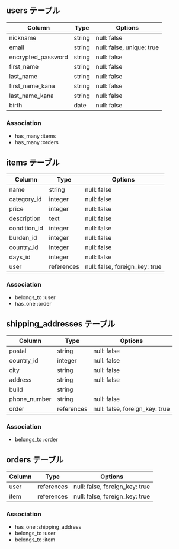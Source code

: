 ## users テーブル

| Column               | Type       | Options                        |
| -------------------- | ---------- | ------------------------------ |
| nickname             | string     | null: false                    |
| email                | string     | null: false, unique: true      |
| encrypted_password   | string     | null: false                    |
| first_name           | string     | null: false                    |
| last_name            | string     | null: false                    |
| first_name_kana      | string     | null: false                    |
| last_name_kana       | string     | null: false                    |
| birth                | date       | null: false                    |

### Association

- has_many :items
- has_many :orders

##  items テーブル

| Column       | Type       | Options                        |
| ------------ | ---------- | ------------------------------ |
| name         | string     | null: false                    |
| category_id  | integer    | null: false                    |
| price        | integer    | null: false                    |
| description  | text       | null: false                    |
| condition_id | integer    | null: false                    |
| burden_id    | integer    | null: false                    |
| country_id   | integer    | null: false                    |
| days_id      | integer    | null: false                    |
| user         | references | null: false, foreign_key: true |

### Association

- belongs_to :user
- has_one :order

## shipping_addresses テーブル

| Column           | Type       | Options     |
| ---------------- | ---------- | ----------- |
| postal           | string     | null: false |
| country_id       | integer    | null: false |
| city             | string     | null: false |
| address          | string     | null: false |
| build            | string     |
| phone_number     | string     | null: false |
| order            | references | null: false, foreign_key: true |

### Association
- belongs_to :order

## orders テーブル

| Column           | Type       | Options                        |
| ---------------- | ---------- | ------------------------------ |
| user             | references | null: false, foreign_key: true |
| item             | references | null: false, foreign_key: true |

### Association

- has_one :shipping_address
- belongs_to :user
- belongs_to :item